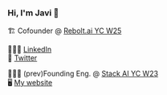 ### Hi, I'm Javi 👋

🏗️ Cofounder @ [Rebolt.ai YC W25](https://tiekiapp.com/en)<br>

👨🏼‍💼 [LinkedIn](https://www.linkedin.com/in/sanchezfdezjavier/) <br>
💬 [Twitter](https://x.com/jvrsanch) <br>


👨🏼‍💻 (prev)Founding Eng. @ [Stack AI YC W23](https://www.stack-ai.com/)<br>
🖥️ [My website](https://www.javisf.com) <br>

